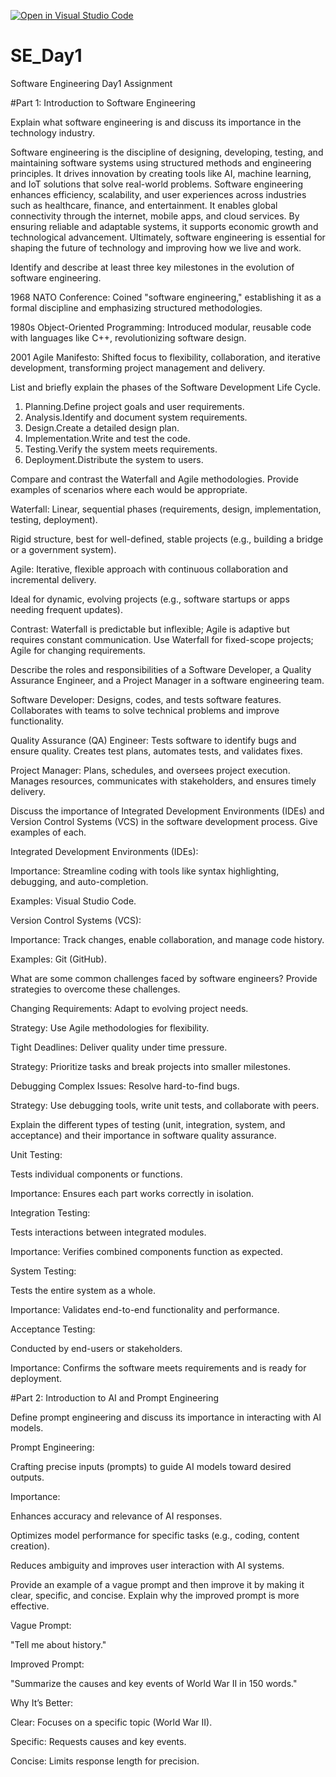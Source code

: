 [![Open in Visual Studio Code](https://classroom.github.com/assets/open-in-vscode-2e0aaae1b6195c2367325f4f02e2d04e9abb55f0b24a779b69b11b9e10269abc.svg)](https://classroom.github.com/online_ide?assignment_repo_id=18352072&assignment_repo_type=AssignmentRepo)

# SE_Day1

Software Engineering Day1 Assignment

#Part 1: Introduction to Software Engineering

Explain what software engineering is and discuss its importance in the technology industry.

Software engineering is the discipline of designing, developing, testing, and maintaining software systems using structured methods and engineering principles. It drives innovation by creating tools like AI, machine learning, and IoT solutions that solve real-world problems. Software engineering enhances efficiency, scalability, and user experiences across industries such as healthcare, finance, and entertainment. It enables global connectivity through the internet, mobile apps, and cloud services. By ensuring reliable and adaptable systems, it supports economic growth and technological advancement. Ultimately, software engineering is essential for shaping the future of technology and improving how we live and work.

Identify and describe at least three key milestones in the evolution of software engineering.

1968 NATO Conference: Coined "software engineering," establishing it as a formal discipline and emphasizing structured methodologies.

1980s Object-Oriented Programming: Introduced modular, reusable code with languages like C++, revolutionizing software design.

2001 Agile Manifesto: Shifted focus to flexibility, collaboration, and iterative development, transforming project management and delivery.

List and briefly explain the phases of the Software Development Life Cycle.

1. Planning.Define project goals and user requirements.
2. Analysis.Identify and document system requirements.
3. Design.Create a detailed design plan.
4. Implementation.Write and test the code.
5. Testing.Verify the system meets requirements.
6. Deployment.Distribute the system to users.

Compare and contrast the Waterfall and Agile methodologies. Provide examples of scenarios where each would be appropriate.

Waterfall:
Linear, sequential phases (requirements, design, implementation, testing, deployment).

Rigid structure, best for well-defined, stable projects (e.g., building a bridge or a government system).

Agile:
Iterative, flexible approach with continuous collaboration and incremental delivery.

Ideal for dynamic, evolving projects (e.g., software startups or apps needing frequent updates).

Contrast:
Waterfall is predictable but inflexible; Agile is adaptive but requires constant communication.
Use Waterfall for fixed-scope projects; Agile for changing requirements.

Describe the roles and responsibilities of a Software Developer, a Quality Assurance Engineer, and a Project Manager in a software engineering team.

Software Developer:
Designs, codes, and tests software features.
Collaborates with teams to solve technical problems and improve functionality.

Quality Assurance (QA) Engineer:
Tests software to identify bugs and ensure quality.
Creates test plans, automates tests, and validates fixes.

Project Manager:
Plans, schedules, and oversees project execution.
Manages resources, communicates with stakeholders, and ensures timely delivery.

Discuss the importance of Integrated Development Environments (IDEs) and Version Control Systems (VCS) in the software development process. Give examples of each.

Integrated Development Environments (IDEs):

Importance: Streamline coding with tools like syntax highlighting, debugging, and auto-completion.

Examples: Visual Studio Code.

Version Control Systems (VCS):

Importance: Track changes, enable collaboration, and manage code history.

Examples: Git (GitHub).

What are some common challenges faced by software engineers? Provide strategies to overcome these challenges.

Changing Requirements: Adapt to evolving project needs.

Strategy: Use Agile methodologies for flexibility.

Tight Deadlines: Deliver quality under time pressure.

Strategy: Prioritize tasks and break projects into smaller milestones.

Debugging Complex Issues: Resolve hard-to-find bugs.

Strategy: Use debugging tools, write unit tests, and collaborate with peers.

Explain the different types of testing (unit, integration, system, and acceptance) and their importance in software quality assurance.

Unit Testing:

Tests individual components or functions.

Importance: Ensures each part works correctly in isolation.

Integration Testing:

Tests interactions between integrated modules.

Importance: Verifies combined components function as expected.

System Testing:

Tests the entire system as a whole.

Importance: Validates end-to-end functionality and performance.

Acceptance Testing:

Conducted by end-users or stakeholders.

Importance: Confirms the software meets requirements and is ready for deployment.

#Part 2: Introduction to AI and Prompt Engineering

Define prompt engineering and discuss its importance in interacting with AI models.

Prompt Engineering:

Crafting precise inputs (prompts) to guide AI models toward desired outputs.

Importance:

Enhances accuracy and relevance of AI responses.

Optimizes model performance for specific tasks (e.g., coding, content creation).

Reduces ambiguity and improves user interaction with AI systems.

Provide an example of a vague prompt and then improve it by making it clear, specific, and concise. Explain why the improved prompt is more effective.

Vague Prompt:

"Tell me about history."

Improved Prompt:

"Summarize the causes and key events of World War II in 150 words."

Why It’s Better:

Clear: Focuses on a specific topic (World War II).

Specific: Requests causes and key events.

Concise: Limits response length for precision.
